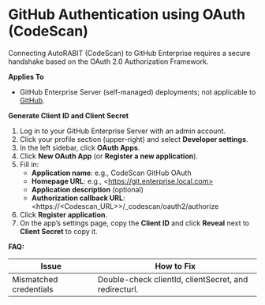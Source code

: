 # GitHub Authentication using OAuth (CodeScan)

Connecting AutoRABIT (CodeScan) to GitHub Enterprise requires a secure handshake based on the OAuth 2.0 Authorization Framework.

**Applies To**

* GitHub Enterprise Server (self-managed) deployments; not applicable to [GitHub](http://github.com/).

**Generate Client ID and Client Secret**

1. Log in to your GitHub Enterprise Server with an admin account.
2. Click your profile section (upper-right) and select **Developer settings**.
3. In the left sidebar, click **OAuth Apps**.
4. Click **New OAuth App** (or **Register a new application**).
5. Fill in:
   * **Application name**: e.g., CodeScan GitHub OAuth
   * **Homepage URL**: e.g., \<https://git.enterprise.local.com>
   * **Application description** (optional)
   * **Authorization callback URL**: \<https://\<Codescan\_URL>>/\_codescan/oauth2/authorize
6. Click **Register application**.
7. On the app’s settings page, copy the **Client ID** and click **Reveal** next to **Client Secret** to copy it.

**FAQ:**

| **Issue**              | **How to Fix**                                        |
| ---------------------- | ----------------------------------------------------- |
| Mismatched credentials | Double-check clientId, clientSecret, and redirecturl. |
